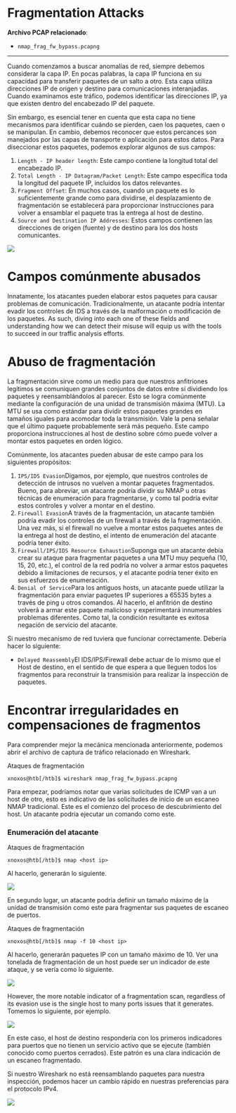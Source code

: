 # Fragmentation Attacks

**Archivo PCAP relacionado**:

- `nmap_frag_fw_bypass.pcapng`

---

Cuando comenzamos a buscar anomalías de red, siempre debemos considerar la capa IP. En pocas palabras, la capa IP funciona en su capacidad para transferir paquetes de un salto a otro. Esta capa utiliza direcciones IP de origen y destino para comunicaciones interanjadas. Cuando examinamos este tráfico, podemos identificar las direcciones IP, ya que existen dentro del encabezado IP del paquete.

Sin embargo, es esencial tener en cuenta que esta capa no tiene mecanismos para identificar cuándo se pierden, caen los paquetes, caen o se manipulan. En cambio, debemos reconocer que estos percances son manejados por las capas de transporte o aplicación para estos datos. Para diseccionar estos paquetes, podemos explorar algunos de sus campos:

1. `Length - IP header length`: Este campo contiene la longitud total del encabezado IP.
2. `Total Length - IP Datagram/Packet Length`: Este campo especifica toda la longitud del paquete IP, incluidos los datos relevantes.
3. `Fragment Offset`: En muchos casos, cuando un paquete es lo suficientemente grande como para dividirse, el desplazamiento de fragmentación se establecerá para proporcionar instrucciones para volver a ensamblar el paquete tras la entrega al host de destino.
4. `Source and Destination IP Addresses`: Estos campos contienen las direcciones de origen (fuente) y de destino para los dos hosts comunicantes.

![](https://academy.hackthebox.com/storage/modules/229/IPheader.jpg)

# **Campos comúnmente abusados**

Innatamente, los atacantes pueden elaborar estos paquetes para causar problemas de comunicación. Tradicionalmente, un atacante podría intentar evadir los controles de IDS a través de la malformación o modificación de los paquetes. As such, diving into each one of these fields and understanding how we can detect their misuse will equip us with the tools to succeed in our traffic analysis efforts.

# **Abuso de fragmentación**

La fragmentación sirve como un medio para que nuestros anfitriones legítimos se comuniquen grandes conjuntos de datos entre sí dividiendo los paquetes y reensamblándolos al parecer. Esto se logra comúnmente mediante la configuración de una unidad de transmisión máxima (MTU). La MTU se usa como estándar para dividir estos paquetes grandes en tamaños iguales para acomodar toda la transmisión. Vale la pena señalar que el último paquete probablemente será más pequeño. Este campo proporciona instrucciones al host de destino sobre cómo puede volver a montar estos paquetes en orden lógico.

Comúnmente, los atacantes pueden abusar de este campo para los siguientes propósitos:

1. `IPS/IDS Evasion`Digamos, por ejemplo, que nuestros controles de detección de intrusos no vuelven a montar paquetes fragmentados. Bueno, para abreviar, un atacante podría dividir su NMAP u otras técnicas de enumeración para fragmentarse, y como tal podría evitar estos controles y volver a montar en el destino.
2. `Firewall Evasion`A través de la fragmentación, un atacante también podría evadir los controles de un firewall a través de la fragmentación. Una vez más, si el firewall no vuelve a montar estos paquetes antes de la entrega al host de destino, el intento de enumeración del atacante podría tener éxito.
3. `Firewall/IPS/IDS Resource Exhaustion`Suponga que un atacante debía crear su ataque para fragmentar paquetes a una MTU muy pequeña (10, 15, 20, etc.), el control de la red podría no volver a armar estos paquetes debido a limitaciones de recursos, y el atacante podría tener éxito en sus esfuerzos de enumeración.
4. `Denial of Service`Para los antiguos hosts, un atacante puede utilizar la fragmentación para enviar paquetes IP superiores a 65535 bytes a través de ping u otros comandos. Al hacerlo, el anfitrión de destino volverá a armar este paquete malicioso y experimentará innumerables problemas diferentes. Como tal, la condición resultante es exitosa negación de servicio del atacante.

Si nuestro mecanismo de red tuviera que funcionar correctamente. Debería hacer lo siguiente:

- `Delayed Reassembly`El IDS/IPS/Firewall debe actuar de lo mismo que el Host de destino, en el sentido de que espera a que lleguen todos los fragmentos para reconstruir la transmisión para realizar la inspección de paquetes.

# **Encontrar irregularidades en compensaciones de fragmentos**

Para comprender mejor la mecánica mencionada anteriormente, podemos abrir el archivo de captura de tráfico relacionado en Wireshark.

Ataques de fragmentación

```
xnoxos@htb[/htb]$ wireshark nmap_frag_fw_bypass.pcapng
```

Para empezar, podríamos notar que varias solicitudes de ICMP van a un host de otro, esto es indicativo de las solicitudes de inicio de un escaneo NMAP tradicional. Este es el comienzo del proceso de descubrimiento del host. Un atacante podría ejecutar un comando como este.

### **Enumeración del atacante**

Ataques de fragmentación

```
xnoxos@htb[/htb]$ nmap <host ip>

```

Al hacerlo, generarán lo siguiente.

![](https://academy.hackthebox.com/storage/modules/229/1-frag.png)

En segundo lugar, un atacante podría definir un tamaño máximo de la unidad de transmisión como este para fragmentar sus paquetes de escaneo de puertos.

Ataques de fragmentación

```
xnoxos@htb[/htb]$ nmap -f 10 <host ip>

```

Al hacerlo, generarán paquetes IP con un tamaño máximo de 10. Ver una tonelada de fragmentación de un host puede ser un indicador de este ataque, y se vería como lo siguiente.

![](https://academy.hackthebox.com/storage/modules/229/2-frag.png)

However, the more notable indicator of a fragmentation scan, regardless of its evasion use is the single host to many ports issues that it generates. Tomemos lo siguiente, por ejemplo.

![](https://academy.hackthebox.com/storage/modules/229/3-frag.png)

En este caso, el host de destino respondería con los primeros indicadores para puertos que no tienen un servicio activo que se ejecute (también conocido como puertos cerrados). Este patrón es una clara indicación de un escaneo fragmentado.

Si nuestro Wireshark no está reensamblando paquetes para nuestra inspección, podemos hacer un cambio rápido en nuestras preferencias para el protocolo IPv4.

![](https://academy.hackthebox.com/storage/modules/229/4-frag.png)